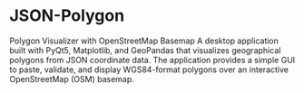 # JSON-Polygon
 Polygon Visualizer with OpenStreetMap Basemap A desktop application built with PyQt5, Matplotlib, and GeoPandas that visualizes geographical polygons from JSON coordinate data. The application provides a simple GUI to paste, validate, and display WGS84-format polygons over an interactive OpenStreetMap (OSM) basemap.
